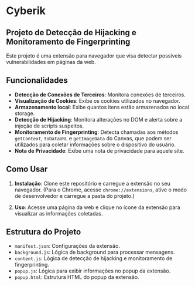 # Cyberik


## Projeto de Detecção de Hijacking e Monitoramento de Fingerprinting

Este projeto é uma extensão para navegador que visa detectar possíveis vulnerabilidades em páginas da web. 

## Funcionalidades

- **Detecção de Conexões de Terceiros**: Monitora conexões de terceiros.
- **Visualização de Cookies**: Exibe os cookies utilizados no navegador.
- **Armazenamento local**: Exibe quantos itens estão armazenados no local storage.
- **Detecção de Hijacking**: Monitora alterações no DOM e alerta sobre a injeção de scripts suspeitos.
- **Monitoramento de Fingerprinting**: Detecta chamadas aos métodos `getContext`, `toDataURL` e `getImageData` do Canvas, que podem ser utilizados para coletar informações sobre o dispositivo do usuário.
- **Nota de Privacidade**: Exibe uma nota de privacidade para aquele site.

## Como Usar

1. **Instalação**: Clone este repositório e carregue a extensão no seu navegador. (Para o Chrome, acesse `chrome://extensions`, ative o modo de desenvolvedor e carregue a pasta do projeto.)

2. **Uso**: Acesse uma página da web e clique no ícone da extensão para visualizar as informações coletadas.


## Estrutura do Projeto

- `manifest.json`: Configurações da extensão.
- `background.js`: Lógica de background para processar mensagens.
- `content.js`: Lógica de detecção de hijacking e monitoramento de fingerprinting.
- `popup.js`: Lógica para exibir informações no popup da extensão.
- `popup.html`: Estrutura HTML do popup da extensão.
